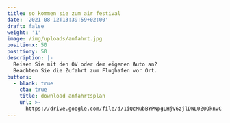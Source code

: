```yaml
---
title: so kommen sie zum air festival
date: '2021-08-12T13:39:59+02:00'
draft: false
weight: '1'
image: /img/uploads/anfahrt.jpg
positionx: 50
positiony: 50
description: |-
  Reisen Sie mit den ÖV oder dem eigenen Auto an?
  Beachten Sie die Zufahrt zum Flughafen vor Ort.
buttons:
  - blank: true
    cta: true
    title: download anfahrtsplan
    url: >-
      https://drive.google.com/file/d/1iQcMubBYPWpgLHjV6zjlDWL0Z0OknvC-/view?usp=sharing
---
```


